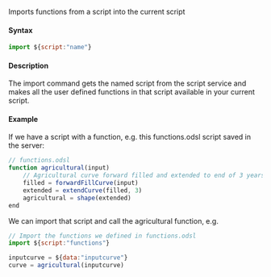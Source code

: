 Imports functions from a script into the current script

#### Syntax
```js
import ${script:"name"}
```
#### Description

The import command gets the named script from the script service and makes all the user defined functions in that script available in your current script.

#### Example

If we have a script with a function, e.g. this functions.odsl script saved in the server:
```js
// functions.odsl
function agricultural(input)
    // Agricultural curve forward filled and extended to end of 3 years
    filled = forwardFillCurve(input)
    extended = extendCurve(filled, 3)
    agricultural = shape(extended)
end
```
We can import that script and call the agricultural function, e.g.
```js
// Import the functions we defined in functions.odsl
import ${script:"functions"}

inputcurve = ${data:"inputcurve"}
curve = agricultural(inputcurve)
```
